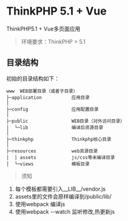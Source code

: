 ThinkPHP 5.1 + Vue
===============

ThinkPHP5.1 + Vue多页面应用


> 环境要求：ThinkPHP > 5.1


## 目录结构

初始的目录结构如下：

~~~
www  WEB部署目录（或者子目录）
├─application           应用目录
│
├─config                应用配置目录
│
├─public                WEB目录（对外访问目录）
│  └─lib                编译后资源目录
│
├─thinkphp              Thinkphp核心目录
│
├─resources             web资源目录
│  │ assets             js/css等未编译目录
│  └─views              模板目录
~~~

> 须知

1. 每个模板都需要引入__LIB__/vendor.js
2. assets里的文件会原样编译到/public/lib/
3. 使用webpack 编译js
4. 使用webpack --watch 监听修改,热更新js
